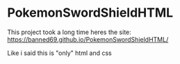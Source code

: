 # PokemonSwordShieldHTML
This project took a long time heres the site: https://banned69.github.io/PokemonSwordShieldHTML/

Like i said this is "only" html and css
